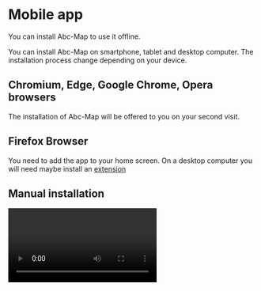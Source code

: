 <a name="mobile-application"></a>

# Mobile app

You can install Abc-Map to use it offline.

You can install Abc-Map on smartphone, tablet and desktop computer. The installation process change
depending on your device.

## Chromium, Edge, Google Chrome, Opera browsers

The installation of Abc-Map will be offered to you on your second visit.

## Firefox Browser

You need to add the app to your home screen. On a desktop computer you will need
maybe install an [extension](https://addons.mozilla.org/en/firefox/addon/pwas-for-firefox/)

## Manual installation

<video controls src="./assets/install-app.mp4" preload="metadata"></video>
